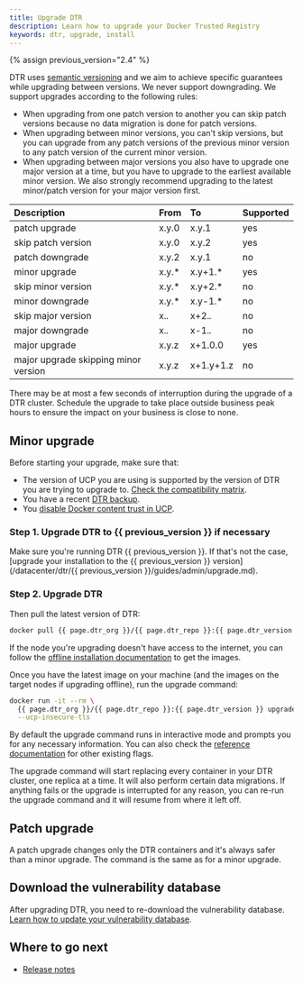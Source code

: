 ```yaml
---
title: Upgrade DTR
description: Learn how to upgrade your Docker Trusted Registry
keywords: dtr, upgrade, install
---
```


{% assign previous_version="2.4" %}

DTR uses [semantic versioning](http://semver.org/) and we aim to achieve specific
guarantees while upgrading between versions. We never support downgrading. We
support upgrades according to the following rules:

* When upgrading from one patch version to another you can skip patch versions
  because no data migration is done for patch versions.
* When upgrading between minor versions, you can't skip versions, but you can
  upgrade from any patch versions of the previous minor version to any patch
  version of the current minor version.
* When upgrading between major versions you also have to upgrade one major
  version at a time, but you have to upgrade to the earliest available minor
  version. We also strongly recommend upgrading to the latest minor/patch
  version for your major version first.

| Description                          | From  | To        | Supported |
|:-------------------------------------|:------|:----------|:----------|
| patch upgrade                        | x.y.0 | x.y.1     | yes       |
| skip patch version                   | x.y.0 | x.y.2     | yes       |
| patch downgrade                      | x.y.2 | x.y.1     | no        |
| minor upgrade                        | x.y.* | x.y+1.*   | yes       |
| skip minor version                   | x.y.* | x.y+2.*   | no        |
| minor downgrade                      | x.y.* | x.y-1.*   | no        |
| skip major version                   | x.*.* | x+2.*.*   | no        |
| major downgrade                      | x.*.* | x-1.*.*   | no        |
| major upgrade                        | x.y.z | x+1.0.0   | yes       |
| major upgrade skipping minor version | x.y.z | x+1.y+1.z | no        |

There may be at most a few seconds of interruption during the upgrade of a
DTR cluster. Schedule the upgrade to take place outside business peak hours
to ensure the impact on your business is close to none.

## Minor upgrade

Before starting your upgrade, make sure that:
* The version of UCP you are using is supported by the version of DTR you
are trying to upgrade to. [Check the compatibility matrix](https://success.docker.com/Policies/Compatibility_Matrix).
* You have a recent [DTR backup](disaster-recovery/create-a-backup.md).
* You [disable Docker content trust in UCP](/ee/ucp/admin/configure/run-only-the-images-you-trust/).

### Step 1. Upgrade DTR to {{ previous_version }} if necessary

Make sure you're running DTR {{ previous_version }}. If that's not the case,
[upgrade your installation to the {{ previous_version }} version](/datacenter/dtr/{{ previous_version }}/guides/admin/upgrade.md).

### Step 2. Upgrade DTR

Then pull the latest version of DTR:

```bash
docker pull {{ page.dtr_org }}/{{ page.dtr_repo }}:{{ page.dtr_version }}
```

If the node you're upgrading doesn't have access to the internet, you can
follow the [offline installation documentation](install/install-offline.md)
to get the images.

Once you have the latest image on your machine (and the images on the target
nodes if upgrading offline), run the upgrade command:

```bash
docker run -it --rm \
  {{ page.dtr_org }}/{{ page.dtr_repo }}:{{ page.dtr_version }} upgrade \
  --ucp-insecure-tls
```

By default the upgrade command runs in interactive mode and prompts you for
any necessary information. You can also check the
[reference documentation](/reference/dtr/2.5/cli/index.md) for other existing flags.

The upgrade command will start replacing every container in your DTR cluster,
one replica at a time. It will also perform certain data migrations. If anything
fails or the upgrade is interrupted for any reason, you can re-run the upgrade
command and it will resume from where it left off.

## Patch upgrade

A patch upgrade changes only the DTR containers and it's always safer than a minor
upgrade. The command is the same as for a minor upgrade.

## Download the vulnerability database

After upgrading DTR, you need to re-download the vulnerability database.
[Learn how to update your vulnerability database](configure/set-up-vulnerability-scans.md#update-the-cve-scanning-database).

## Where to go next

- [Release notes](../release-notes.md)
